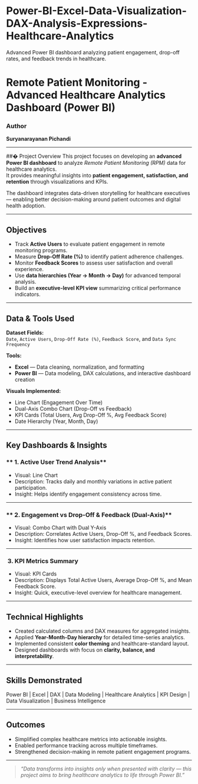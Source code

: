 # Power-BI-Excel-Data-Visualization-DAX-Analysis-Expressions-Healthcare-Analytics
Advanced Power BI dashboard analyzing patient engagement, drop-off rates, and feedback trends in healthcare.
#  Remote Patient Monitoring - Advanced Healthcare Analytics Dashboard (Power BI)

### Author
**Suryanarayanan Pichandi**

---

##� Project Overview
This project focuses on developing an **advanced Power BI dashboard** to analyze *Remote Patient Monitoring (RPM)* data for healthcare analytics.  
It provides meaningful insights into **patient engagement, satisfaction, and retention** through visualizations and KPIs.

The dashboard integrates data-driven storytelling for healthcare executives — enabling better decision-making around patient outcomes and digital health adoption.

---

## Objectives
- Track **Active Users** to evaluate patient engagement in remote monitoring programs.  
- Measure **Drop-Off Rate (%)** to identify patient adherence challenges.  
- Monitor **Feedback Scores** to assess user satisfaction and overall experience.  
- Use **data hierarchies (Year → Month → Day)** for advanced temporal analysis.  
- Build an **executive-level KPI view** summarizing critical performance indicators.

---

## Data & Tools Used
**Dataset Fields:**  
`Date`, `Active Users`, `Drop-Off Rate (%)`, `Feedback Score`, and `Data Sync Frequency`

**Tools:**
-  **Excel** — Data cleaning, normalization, and formatting  
-  **Power BI** — Data modeling, DAX calculations, and interactive dashboard creation  

**Visuals Implemented:**
- Line Chart (Engagement Over Time)  
- Dual-Axis Combo Chart (Drop-Off vs Feedback)  
- KPI Cards (Total Users, Avg Drop-Off %, Avg Feedback Score)  
- Date Hierarchy (Year, Month, Day)  

---

##  Key Dashboards & Insights

### ** 1. Active User Trend Analysis**
- Visual: Line Chart  
- Description: Tracks daily and monthly variations in active patient participation.  
- Insight: Helps identify engagement consistency across time.

---

### ** 2. Engagement vs Drop-Off & Feedback (Dual-Axis)**
- Visual: Combo Chart with Dual Y-Axis  
- Description: Correlates Active Users, Drop-Off %, and Feedback Scores.  
- Insight: Identifies how user satisfaction impacts retention.

---

### **️ 3. KPI Metrics Summary**
- Visual: KPI Cards  
- Description: Displays Total Active Users, Average Drop-Off %, and Mean Feedback Score.  
- Insight: Quick, executive-level overview for healthcare management.

---

##  Technical Highlights
- Created calculated columns and DAX measures for aggregated insights.  
- Applied **Year-Month-Day hierarchy** for detailed time-series analytics.  
- Implemented consistent **color theming** and healthcare-standard layout.  
- Designed dashboards with focus on **clarity, balance, and interpretability**.  

---

##  Skills Demonstrated
Power BI | Excel | DAX | Data Modeling | Healthcare Analytics | KPI Design | Data Visualization | Business Intelligence

---

##  Outcomes
- Simplified complex healthcare metrics into actionable insights.  
- Enabled performance tracking across multiple timeframes.  
- Strengthened decision-making in remote patient engagement programs.  

---

> *“Data transforms into insights only when presented with clarity — this project aims to bring healthcare analytics to life through Power BI.”*
